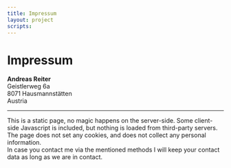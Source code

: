 ```yaml
---
title: Impressum 
layout: project
scripts:
---
```


# Impressum

**Andreas Reiter**    
Geistlerweg 6a  
8071 Hausmannstätten  
Austria

***

This is a static page, no magic happens on the server-side. Some client-side Javascript is included, but nothing is 
loaded from third-party servers.  
The page does not set any cookies, and does not collect any personal information.  
In case you contact me via the mentioned methods I will keep your contact data as long as we are in contact.